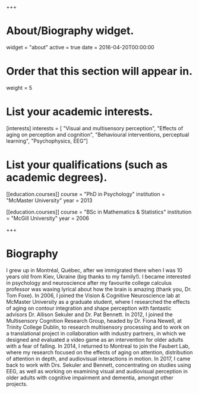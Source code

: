 +++
# About/Biography widget.
widget = "about" 
active = true 
date = 2016-04-20T00:00:00

# Order that this section will appear in.
weight = 5

# List your academic interests.
[interests] 
	interests = [ "Visual and multisensory perception", 
	"Effects of aging on perception and cognition", 
	"Behavioural interventions, perceptual learning", 
	"Psychophysics, EEG"]

# List your qualifications (such as academic degrees).
[[education.courses]] 
	course = "PhD in Psychology" 
	institution = "McMaster
	University" year = 2013

[[education.courses]] 
	course = "BSc in Mathematics & Statistics" 
	institution = "McGill University" 
	year = 2006

+++

# Biography
I grew up in Montréal, Québec, after we immigrated there when I was 10 years old from Kiev, Ukraine (big thanks to my family!). 
I became interested in psychology and neuroscience after my favourite college calculus professor
 was waxing lyrical about how the brain is amazing (thank you, Dr. Tom Foxe).
In 2006, I joined the Vision & Cognitive Neuroscience lab at McMaster University as a graduate student, where I 
researched the effects of aging on contour integration and shape
perception with fantastic advisors Dr. Allison Sekuler and Dr. Pat Bennett.
In 2012, I joined the Multisensory Cognition Research Group, headed by Dr. Fiona Newell, at Trinity College Dublin, 
to research multisensory processing and to work on a translational project in collaboration with industry partners, in which we designed and evaluated a video game as an intervention for older adults with a fear of falling.
In 2014, I returned to Montreal to join the Faubert Lab, where my research focused on the effects of aging on attention, distribution of attention in depth, and audiovisual interactions in motion. 
In 2017, I came back to work with Drs. Sekuler and Bennett, concentrating on studies using EEG, as well as working on examining visual and audiovisual perception in older adults with cognitive impairment and dementia, amongst other projects. 

